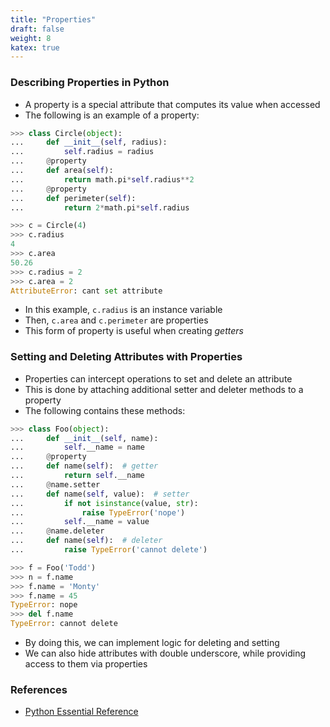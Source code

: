 ```yaml
---
title: "Properties"
draft: false
weight: 8
katex: true
---
```


### Describing Properties in Python
- A property is a special attribute that computes its value when accessed
- The following is an example of a property:

```python
>>> class Circle(object):
...     def __init__(self, radius):
...         self.radius = radius
...     @property
...     def area(self):
...         return math.pi*self.radius**2
...     @property
...     def perimeter(self):
...         return 2*math.pi*self.radius

>>> c = Circle(4)
>>> c.radius
4
>>> c.area
50.26
>>> c.radius = 2
>>> c.area = 2
AttributeError: cant set attribute
```

- In this example, `c.radius` is an instance variable
- Then, `c.area` and `c.perimeter` are properties
- This form of property is useful when creating *getters*

### Setting and Deleting Attributes with Properties
- Properties can intercept operations to set and delete an attribute
- This is done by attaching additional setter and deleter methods to a property
- The following contains these methods:

```python
>>> class Foo(object):
...     def __init__(self, name):
...         self.__name = name
...     @property
...     def name(self):  # getter
...         return self.__name
...     @name.setter
...     def name(self, value):  # setter
...         if not isinstance(value, str):
...             raise TypeError('nope')
...         self.__name = value
...     @name.deleter
...     def name(self):  # deleter
...         raise TypeError('cannot delete')

>>> f = Foo('Todd')
>>> n = f.name
>>> f.name = 'Monty'
>>> f.name = 45
TypeError: nope
>>> del f.name
TypeError: cannot delete
```

- By doing this, we can implement logic for deleting and setting
- We can also hide attributes with double underscore, while providing access to them via properties

### References
- [Python Essential Reference](http://index-of.co.uk/Python/Python%20Essential%20Reference,%20Fourth%20Edition.pdf)
